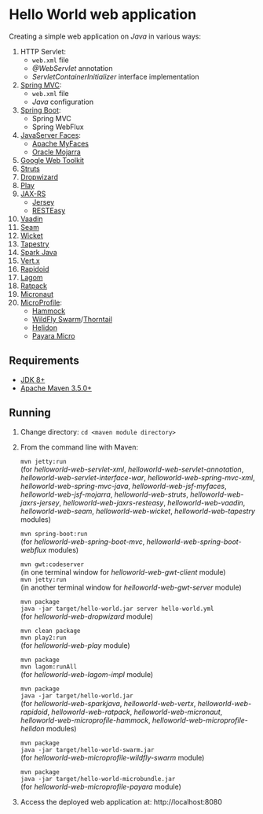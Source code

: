 # Hello World web application

Creating a simple web application on *Java* in various ways:

1. HTTP Servlet:
   * `web.xml` file
   * *@WebServlet* annotation
   * *ServletContainerInitializer* interface implementation
1. [Spring MVC](https://spring.io/projects/spring-framework):
   * `web.xml` file
   * *Java* configuration
1. [Spring Boot](https://spring.io/projects/spring-boot):
   * Spring MVC
   * Spring WebFlux
1. [JavaServer Faces](https://javaee.github.io/javaserverfaces-spec/):
   * [Apache MyFaces](http://myfaces.apache.org)
   * [Oracle Mojarra](http://javaserverfaces.java.net)
1. [Google Web Toolkit](http://www.gwtproject.org)
1. [Struts](https://struts.apache.org)
1. [Dropwizard](https://www.dropwizard.io)
1. [Play](https://www.playframework.com)
1. [JAX-RS](https://github.com/jax-rs)
   * [Jersey](https://jersey.github.io)
   * [RESTEasy](https://resteasy.github.io)
1. [Vaadin](https://vaadin.com)
1. [Seam](http://seamframework.org)
1. [Wicket](https://wicket.apache.org)
1. [Tapestry](http://tapestry.apache.org)
1. [Spark Java](http://sparkjava.com)
1. [Vert.x](https://vertx.io)
1. [Rapidoid](https://www.rapidoid.org)
1. [Lagom](https://www.lagomframework.com)
1. [Ratpack](https://ratpack.io)
1. [Micronaut](http://micronaut.io)
1. [MicroProfile](https://microprofile.io):
   * [Hammock](https://hammock-project.github.io)
   * [WildFly Swarm](http://wildfly-swarm.io)/[Thorntail](https://thorntail.io)
   * [Helidon](https://helidon.io)
   * [Payara Micro](https://www.payara.fish/payara_micro)

## Requirements

* [JDK 8+](http://www.oracle.com/technetwork/java/javase/downloads/index.html)
* [Apache Maven 3.5.0+](https://maven.apache.org/download.cgi)

## Running

1. Change directory:
    `cd <maven module directory>`

1. From the command line with Maven:

    `mvn jetty:run`  
    (for *helloworld-web-servlet-xml*, *helloworld-web-servlet-annotation*, *helloworld-web-servlet-interface-war*, *helloworld-web-spring-mvc-xml*, *helloworld-web-spring-mvc-java*, *helloworld-web-jsf-myfaces*, *helloworld-web-jsf-mojarra*, *helloworld-web-struts*, *helloworld-web-jaxrs-jersey*, *helloworld-web-jaxrs-resteasy*, *helloworld-web-vaadin*, *helloworld-web-seam*, *helloworld-web-wicket*, *helloworld-web-tapestry* modules)

    `mvn spring-boot:run`  
    (for *helloworld-web-spring-boot-mvc*, *helloworld-web-spring-boot-webflux* modules)

    `mvn gwt:codeserver`  
    (in one terminal window for *helloworld-web-gwt-client* module)  
    `mvn jetty:run`  
    (in another terminal window for *helloworld-web-gwt-server* module)
    
    `mvn package`  
    `java -jar target/hello-world.jar server hello-world.yml`  
    (for *helloworld-web-dropwizard* module)
    
    `mvn clean package`  
    `mvn play2:run`  
    (for *helloworld-web-play* module)
    
    `mvn package`  
    `mvn lagom:runAll`  
    (for *helloworld-web-lagom-impl* module)
    
    `mvn package`  
    `java -jar target/hello-world.jar`  
    (for *helloworld-web-sparkjava*, *helloworld-web-vertx*, *helloworld-web-rapidoid*, *helloworld-web-ratpack*, *helloworld-web-micronaut*, *helloworld-web-microprofile-hammock*, *helloworld-web-microprofile-helidon* modules)
    
    `mvn package`  
    `java -jar target/hello-world-swarm.jar`  
    (for *helloworld-web-microprofile-wildfly-swarm* module)
    
    `mvn package`  
    `java -jar target/hello-world-microbundle.jar`  
    (for *helloworld-web-microprofile-payara* module)

1. Access the deployed web application at: http://localhost:8080